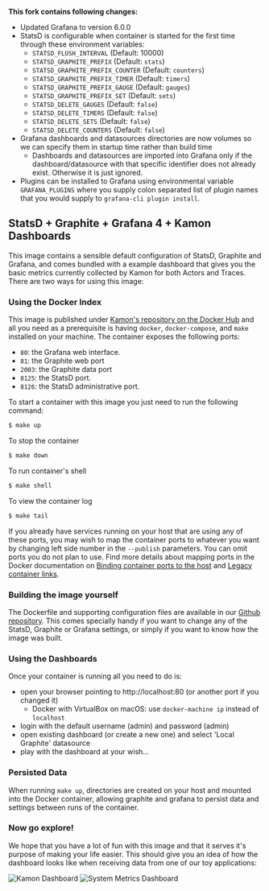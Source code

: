 **This fork contains following changes:**
* Updated Grafana to version 6.0.0
* StatsD is configurable when container is started for the first time through these environment variables:
  * `STATSD_FLUSH_INTERVAL` (Default: 10000)
  * `STATSD_GRAPHITE_PREFIX` (Default: `stats`)
  * `STATSD_GRAPHITE_PREFIX_COUNTER` (Default: `counters`)
  * `STATSD_GRAPHITE_PREFIX_TIMER` (Default: `timers`)
  * `STATSD_GRAPHITE_PREFIX_GAUGE` (Default: `gauges`)
  * `STATSD_GRAPHITE_PREFIX_SET` (Default: `sets`)
  * `STATSD_DELETE_GAUGES` (Default: `false`)
  * `STATSD_DELETE_TIMERS` (Default: `false`)
  * `STATSD_DELETE_SETS` (Default: `false`)
  * `STATSD_DELETE_COUNTERS` (Default: `false`)
* Grafana dashboards and datasources directories are now volumes so we can specify them in startup time rather than build time
  * Dashboards and datasources are imported into Grafana only if the dashboard/datasource with that specific identifier does not already exist. Otherwise it is just ignored.
* Plugins can be installed to Grafana using environmental variable `GRAFANA_PLUGINS` where you supply colon separated list of plugin names that you would supply to `grafana-cli plugin install`.

StatsD + Graphite + Grafana 4 + Kamon Dashboards
---------------------------------------------

This image contains a sensible default configuration of StatsD, Graphite and Grafana, and comes bundled with a example
dashboard that gives you the basic metrics currently collected by Kamon for both Actors and Traces. There are two ways
for using this image:


### Using the Docker Index ###

This image is published under [Kamon's repository on the Docker Hub](https://hub.docker.com/u/kamon/) and all you
need as a prerequisite is having `docker`, `docker-compose`, and `make` installed on your machine. The container exposes the following ports:

- `80`: the Grafana web interface.
- `81`: the Graphite web port
- `2003`: the Graphite data port
- `8125`: the StatsD port.
- `8126`: the StatsD administrative port.

To start a container with this image you just need to run the following command:

```bash
$ make up
```

To stop the container
```bash
$ make down
```

To run container's shell
```bash
$ make shell
```

To view the container log
```bash
$ make tail
```

If you already have services running on your host that are using any of these ports, you may wish to map the container
ports to whatever you want by changing left side number in the `--publish` parameters. You can omit ports you do not plan to use. Find more details about mapping ports in the Docker documentation on [Binding container ports to the host](https://docs.docker.com/engine/userguide/networking/default_network/binding/) and [Legacy container links](https://docs.docker.com/engine/userguide/networking/default_network/dockerlinks/).


### Building the image yourself ###

The Dockerfile and supporting configuration files are available in our [Github repository](https://github.com/kamon-io/docker-grafana-graphite).
This comes specially handy if you want to change any of the StatsD, Graphite or Grafana settings, or simply if you want
to know how the image was built.


### Using the Dashboards ###

Once your container is running all you need to do is:

- open your browser pointing to http://localhost:80 (or another port if you changed it)
  - Docker with VirtualBox on macOS: use `docker-machine ip` instead of `localhost`
- login with the default username (admin) and password (admin)
- open existing dashboard (or create a new one) and select 'Local Graphite' datasource
- play with the dashboard at your wish...


### Persisted Data ###

When running `make up`, directories are created on your host and mounted into the Docker container, allowing graphite and grafana to persist data and settings between runs of the container.


### Now go explore! ###

We hope that you have a lot of fun with this image and that it serves it's
purpose of making your life easier. This should give you an idea of how the dashboard looks like when receiving data
from one of our toy applications:

![Kamon Dashboard](http://kamon.io/assets/img/kamon-statsd-grafana.png)
![System Metrics Dashboard](http://kamon.io/assets/img/kamon-system-metrics.png)
